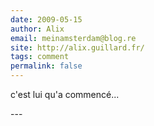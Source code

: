 ```yaml
---
date: 2009-05-15
author: Alix
email: meinamsterdam@blog.re
site: http://alix.guillard.fr/
tags: comment
permalink: false
---
```


<p>
c'est lui qu'a commencé...
</p>
---